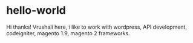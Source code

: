 # hello-world

Hi thanks!
Vrushali here, i like to work with wordpress, API development, codeigniter, magento 1.9, magento 2 frameworks.
